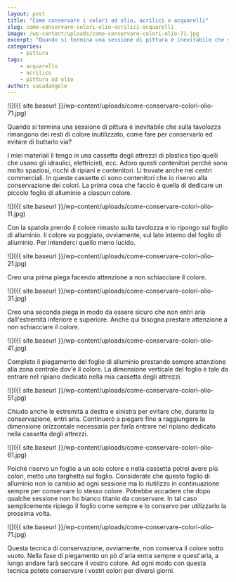 ```yaml
---
layout: post
title: "Come conservare i colori ad olio, acrilici o acquarelli"
slug: come-conservare-colori-olio-acrilici-acquarelli
image: /wp-content/uploads/come-conservare-colori-olio-71.jpg
excerpt: "Quando si termina una sessione di pittura è inevitabile che sulla tavolozza rimangono dei resti di colore inutilizzato, come fare per conservarlo ed"
categories:
    - pittura
tags:
    - acquarello
    - acrilico
    - pittura ad olio
author: sasadangelo
---
```


![]({{ site.baseurl }}/wp-content/uploads/come-conservare-colori-olio-71.jpg)

Quando si termina una sessione di pittura è inevitabile che sulla tavolozza rimangono dei resti di colore inutilizzato, come fare per conservarlo ed evitare di buttarlo via?

I miei materiali li tengo in una cassetta degli attrezzi di plastica tipo quelli che usano gli idraulici, elettricisti, ecc. Adoro questi contenitori perchè sono molto spaziosi, ricchi di ripiani e contenitori. Li trovate anche nei centri commerciali. In queste cassette ci sono contenitori che io riservo alla conservazione dei colori. La prima cosa che faccio è quella di dedicare un piccolo foglio di alluminio a ciascun colore.

![]({{ site.baseurl }}/wp-content/uploads/come-conservare-colori-olio-11.jpg)

Con la spatola prendo il colore rimasto sulla tavolozza e lo ripongo sul foglio di alluminio. Il colore va poggiato, ovviamente, sul lato interno del foglio di alluminio. Per intenderci quello meno lucido.

![]({{ site.baseurl }}/wp-content/uploads/come-conservare-colori-olio-21.jpg)

Creo una prima piega facendo attenzione a non schiacciare il colore.

![]({{ site.baseurl }}/wp-content/uploads/come-conservare-colori-olio-31.jpg)

Creo una seconda piega in modo da essere sicuro che non entri aria dall'estremità inferiore e superiore. Anche qui bisogna prestare attenzione a non schiacciare il colore.

![]({{ site.baseurl }}/wp-content/uploads/come-conservare-colori-olio-41.jpg)

Completo il piegamento del foglio di alluminio prestando sempre attenzione alla zona centrale dov'è il colore. La dimensione verticale del foglio è tale da entrare nel ripiano dedicato nella mia cassetta degli attrezzi.

![]({{ site.baseurl }}/wp-content/uploads/come-conservare-colori-olio-51.jpg)

Chiudo anche le estremità a destra e sinistra per evitare che, durante la conservazione, entri aria. Continuerò a piegare fino a raggiungere la dimensione orizzontale necessaria per farla entrare nel ripiano dedicato nella cassetta degli attrezzi.

![]({{ site.baseurl }}/wp-content/uploads/come-conservare-colori-olio-61.jpg)

Poichè riservo un foglio a un solo colore e nella cassetta potrei avere più colori, metto una targhetta sul foglio. Considerate che questo foglio di alluminio non lo cambio ad ogni sessione ma lo riutilizzo in continuazione sempre per conservare lo stesso colore. Potrebbe accadere che dopo qualche sessione non ho bianco titanio da conservare. In tal caso semplicemente ripiego il foglio come sempre e lo conservo per utilizzarlo la prossima volta.

![]({{ site.baseurl }}/wp-content/uploads/come-conservare-colori-olio-71.jpg)

Questa tecnica di conservazione, ovviamente, non conserva il colore sotto vuoto. Nella fase di piegamento un pò d'aria entra sempre e quest'aria, a lungo andare farà seccare il vostro colore. Ad ogni modo con questa tecnica potete conservare i vostri colori per diversi giorni.
